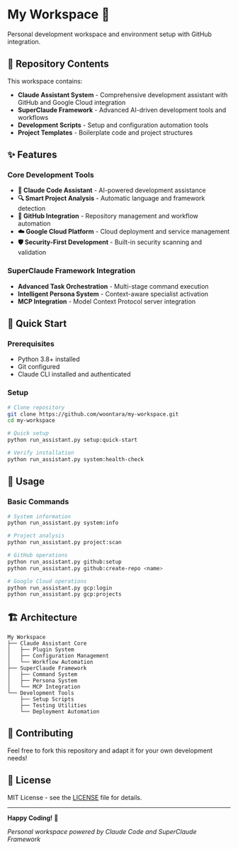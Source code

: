 # My Workspace 🚀

Personal development workspace and environment setup with GitHub integration.

## 📁 Repository Contents

This workspace contains:
- **Claude Assistant System** - Comprehensive development assistant with GitHub and Google Cloud integration
- **SuperClaude Framework** - Advanced AI-driven development tools and workflows
- **Development Scripts** - Setup and configuration automation tools
- **Project Templates** - Boilerplate code and project structures

## ✨ Features

### Core Development Tools
- **🤖 Claude Code Assistant** - AI-powered development assistance
- **🔍 Smart Project Analysis** - Automatic language and framework detection
- **🚀 GitHub Integration** - Repository management and workflow automation
- **☁️ Google Cloud Platform** - Cloud deployment and service management
- **🛡️ Security-First Development** - Built-in security scanning and validation

### SuperClaude Framework Integration
- **Advanced Task Orchestration** - Multi-stage command execution
- **Intelligent Persona System** - Context-aware specialist activation
- **MCP Integration** - Model Context Protocol server integration

## 🚀 Quick Start

### Prerequisites
- Python 3.8+ installed
- Git configured
- Claude CLI installed and authenticated

### Setup
```bash
# Clone repository
git clone https://github.com/woontara/my-workspace.git
cd my-workspace

# Quick setup
python run_assistant.py setup:quick-start

# Verify installation
python run_assistant.py system:health-check
```

## 📖 Usage

### Basic Commands
```bash
# System information
python run_assistant.py system:info

# Project analysis
python run_assistant.py project:scan

# GitHub operations
python run_assistant.py github:setup
python run_assistant.py github:create-repo <name>

# Google Cloud operations
python run_assistant.py gcp:login
python run_assistant.py gcp:projects
```

## 🏗️ Architecture

```
My Workspace
├── Claude Assistant Core
│   ├── Plugin System
│   ├── Configuration Management
│   └── Workflow Automation
├── SuperClaude Framework
│   ├── Command System
│   ├── Persona System
│   └── MCP Integration
└── Development Tools
    ├── Setup Scripts
    ├── Testing Utilities
    └── Deployment Automation
```

## 🤝 Contributing

Feel free to fork this repository and adapt it for your own development needs!

## 📝 License

MIT License - see the [LICENSE](LICENSE) file for details.

---

**Happy Coding!** 🚀

*Personal workspace powered by Claude Code and SuperClaude Framework*